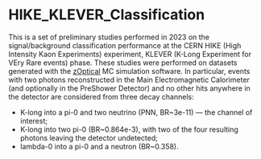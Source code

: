 # HIKE_KLEVER_Classification

This is a set of preliminary studies performed in 2023 on the signal/background classification performance at the CERN HIKE (High Intensity Kaon Experiments) experiment, KLEVER (K-Long Experiment for VEry Rare events) phase. These studies were performed on datasets generated with the [zOptical]([url](https://gitlab.cern.ch/prin-klever/zOptical)) MC simulation software. In particular, events with two photons reconstructed in the Main Electromagnetic Calorimeter (and optionally in the PreShower Detector) and no other hits anywhere in the detector are considered from three decay channels:

- K-long into a pi-0 and two neutrino (PNN, BR~3e-11) &mdash; the channel of interest;
- K-long into two pi-0 (BR~0.864e-3), with two of the four resulting photons leaving the detector undetected;
- lambda-0 into a pi-0 and a neutron (BR~0.358).
